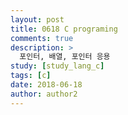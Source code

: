 ```yaml
---
layout: post
title: 0618 C programing
comments: true
description: >
  포인터, 배열, 포인터 응용
study: [study_lang_c]
tags: [c]
date: 2018-06-18
author: author2
---
```




